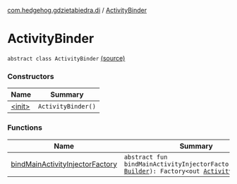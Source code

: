 [com.hedgehog.gdzietabiedra.di](../index.md) / [ActivityBinder](./index.md)

# ActivityBinder

`abstract class ActivityBinder` [(source)](https://github.com/asvid/GdzieTaBiedra/tree/master/app/src/main/java/com/hedgehog/gdzietabiedra/di/ActivityBinder.kt#L14)

### Constructors

| Name | Summary |
|---|---|
| [&lt;init&gt;](-init-.md) | `ActivityBinder()` |

### Functions

| Name | Summary |
|---|---|
| [bindMainActivityInjectorFactory](bind-main-activity-injector-factory.md) | `abstract fun bindMainActivityInjectorFactory(builder: `[`Builder`](../../com.hedgehog.gdzietabiedra.di.components/-main-activity-component/-builder/index.md)`): Factory<out `[`Activity`](https://developer.android.com/reference/android/app/Activity.html)`>` |
